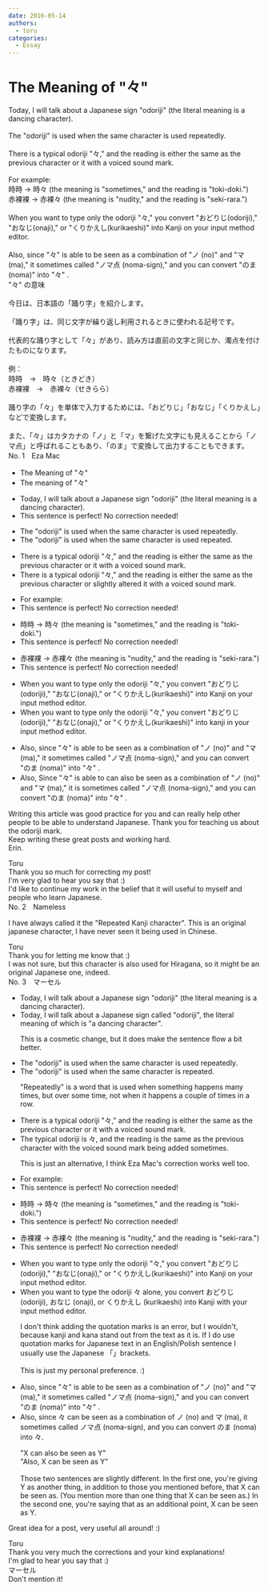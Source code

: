 ```yaml
---
date: 2016-05-14
authors:
  - toru
categories:
  - Essay
---
```


<h1 id="subject_show">The Meaning of "々"</h1>
<div class="date" hidden>May 14, 2016 13:37</div>
<div id="post"><div id="body_show_ori">
Today, I will talk about a Japanese sign "odoriji" (the literal meaning is a dancing character).<br/><br/>The "odoriji" is used when the same character is used repeatedly.<br/><br/>There is a typical odoriji "々," and the reading is either the same as the previous character or it with a voiced sound mark.<br/><br/>For example:<br/>時時 → 時々 (the meaning is "sometimes," and the reading is "toki-doki.")<br/>赤裸裸 → 赤裸々 (the meaning is "nudity," and the reading is "seki-rara.")<br/><br/>When you want to type only the odoriji "々," you convert "おどりじ(odoriji)," "おなじ(onaji)," or "くりかえし(kurikaeshi)" into Kanji on your input method editor.<br/><br/>Also, since "々" is able to be seen as a combination of "ノ (no)" and "マ (ma)," it sometimes called "ノマ点 (noma-sign)," and you can convert "のま (noma)" into "々" .
</div></div>

<!-- more -->

<div id="post_ja"><div id="body_show_mo">
"々" の意味<br/><br/>今日は、日本語の「踊り字」を紹介します。<br/><br/>「踊り字」は、同じ文字が繰り返し利用されるときに使われる記号です。<br/><br/>代表的な踊り字として「々」があり、読み方は直前の文字と同じか、濁点を付けたものになります。<br/><br/>例：<br/>時時　→　時々（ときどき）<br/>赤裸裸　→　赤裸々（せきらら）<br/><br/>踊り字の「々」を単体で入力するためには、「おどりじ」「おなじ」「くりかえし」などで変換します。<br/><br/>また、「々」はカタカナの「ノ」と「マ」を繋げた文字にも見えることから「ノマ点」と呼ばれることもあり、「のま」で変換して出力することもできます。
</div></div>
<div id="block"><div class="first_name"> No. 1　<span class="just_name">Eza Mac</span></div><div id="block2">
<ul class="correction_field">
<li class="incorrect">The Meaning of "々"</li>
<li class="corrected correct">
The meaning of "々"
</li>
</ul>
<ul class="correction_field">
<li class="incorrect">Today, I will talk about a Japanese sign "odoriji" (the literal meaning is a dancing character).</li>
<li class="corrected perfect">This sentence is perfect! No correction needed!</li>
</ul>
<ul class="correction_field">
<li class="incorrect">The "odoriji" is used when the same character is used repeatedly.</li>
<li class="corrected correct">
The "odoriji" is used when the same character is <span class="sline">used</span> repeated. 
</li>
</ul>
<ul class="correction_field">
<li class="incorrect">There is a typical odoriji "々," and the reading is either the same as the previous character or it with a voiced sound mark.</li>
<li class="corrected correct">
There is a typical odoriji "々," and the reading is either the same as the previous character or <span class="f_blue">slightly altered</span> <span class="sline">it</span> with a voiced sound mark.
</li>
</ul>
<ul class="correction_field">
<li class="incorrect">For example:</li>
<li class="corrected perfect">This sentence is perfect! No correction needed!</li>
</ul>
<ul class="correction_field">
<li class="incorrect">時時 → 時々 (the meaning is "sometimes," and the reading is "toki-doki.")</li>
<li class="corrected perfect">This sentence is perfect! No correction needed!</li>
</ul>
<ul class="correction_field">
<li class="incorrect">赤裸裸 → 赤裸々 (the meaning is "nudity," and the reading is "seki-rara.")</li>
<li class="corrected perfect">This sentence is perfect! No correction needed!</li>
</ul>
<ul class="correction_field">
<li class="incorrect">When you want to type only the odoriji "々," you convert "おどりじ(odoriji)," "おなじ(onaji)," or "くりかえし(kurikaeshi)" into Kanji on your input method editor.</li>
<li class="corrected correct">
When you want to type only the odoriji "々," you convert "おどりじ(odoriji)," "おなじ(onaji)," or "くりかえし(kurikaeshi)" into kanji <span class="f_blue">in </span>your input method editor.
</li>
</ul>
<ul class="correction_field">
<li class="incorrect">Also, since "々" is able to be seen as a combination of "ノ (no)" and "マ (ma)," it sometimes called "ノマ点 (noma-sign)," and you can convert "のま (noma)" into "々" .</li>
<li class="corrected correct">
<span class="sline">Also,</span><span class="f_blue"> S</span>ince "々" <span class="sline">is able to</span> <span class="f_blue">can also</span> be seen as a combination of "ノ (no)" and "マ (ma)," it <span class="f_blue">is </span>sometimes called "ノマ点 (noma-sign)," and you can convert "のま (noma)" into "々" .
</li>
</ul>
<p class="comment_small">
 Writing this article was good practice for you and can really help other people to be able to understand Japanese. Thank you for teaching us about the odoriji mark.
 <br/>
 Keep writing these great posts and working hard.
 <br/>
 Erin.
</p>

</div><div class="name"><span class="just_name">Toru</span><br>
Thank you so much for correcting my post!<br/>I'm very glad to hear you say that :)<br/>I'd like to continue my work in the belief that it will useful to myself and people who learn Japanese.
</div>
</div>
<div id="block"><div class="first_name"> No. 2　<span class="just_name">Nameless</span></div><div id="block2">
<p class="comment_small">
 I have always called it the "Repeated Kanji character". This is an original japanese character, I have never seen it being used in Chinese.
</p>

</div><div class="name"><span class="just_name">Toru</span><br>
Thank you for letting me know that :)<br/>I was not sure, but this character is also used for Hiragana, so it might be an original Japanese one, indeed.
</div>
</div>
<div id="block"><div class="first_name"> No. 3　<span class="just_name">マーセル</span></div><div id="block2">
<ul class="correction_field">
<li class="incorrect">Today, I will talk about a Japanese sign "odoriji" (the literal meaning is a dancing character).</li>
<li class="corrected correct">
Today, I will talk about a Japanese sign <span class="f_blue">called </span>"odoriji", the literal meaning <span class="f_blue">of which </span>is <span class="f_blue">"</span>a dancing character<span class="f_blue">"</span>.
<p class="correction_comment">This is a cosmetic change, but it does make the sentence flow a bit better.</p>
</li>
</ul>
<ul class="correction_field">
<li class="incorrect">The "odoriji" is used when the same character is used repeatedly.</li>
<li class="corrected correct">
The "odoriji" is used when the same character is <span class="f_blue">repeated</span>.
<p class="correction_comment">"Repeatedly" is a word that is used when something happens many times, but over some time, not when it happens a couple of times in a row.</p>
</li>
</ul>
<ul class="correction_field">
<li class="incorrect">There is a typical odoriji "々," and the reading is either the same as the previous character or it with a voiced sound mark.</li>
<li class="corrected correct">
<span class="f_blue">The typical odoriji is </span>々, and the reading is the same as the previous character <span class="f_blue">with the voiced sound mark being added sometimes</span>.
<p class="correction_comment">This is just an alternative, I think Eza Mac's correction works well too.</p>
</li>
</ul>
<ul class="correction_field">
<li class="incorrect">For example:</li>
<li class="corrected perfect">This sentence is perfect! No correction needed!</li>
</ul>
<ul class="correction_field">
<li class="incorrect">時時 → 時々 (the meaning is "sometimes," and the reading is "toki-doki.")</li>
<li class="corrected perfect">This sentence is perfect! No correction needed!</li>
</ul>
<ul class="correction_field">
<li class="incorrect">赤裸裸 → 赤裸々 (the meaning is "nudity," and the reading is "seki-rara.")</li>
<li class="corrected perfect">This sentence is perfect! No correction needed!</li>
</ul>
<ul class="correction_field">
<li class="incorrect">When you want to type only the odoriji "々," you convert "おどりじ(odoriji)," "おなじ(onaji)," or "くりかえし(kurikaeshi)" into Kanji on your input method editor.</li>
<li class="corrected correct">
When you want to type the odoriji 々<span class="f_blue"> alone,</span> you convert おどりじ (odoriji), おなじ (onaji), or くりかえし (kurikaeshi) into Kanji <span class="f_blue">with</span> your input method editor.
<p class="correction_comment">I don't think adding the quotation marks is an error, but I wouldn't, because kanji and kana stand out from the text as it is. If I do use quotation marks for Japanese text in an English/Polish sentence I usually use the Japanese 「」brackets. <br/><br/>This is just my personal preference. :)</p>
</li>
</ul>
<ul class="correction_field">
<li class="incorrect">Also, since "々" is able to be seen as a combination of "ノ (no)" and "マ (ma)," it sometimes called "ノマ点 (noma-sign)," and you can convert "のま (noma)" into "々" .</li>
<li class="corrected correct">
Also, since 々 <span class="f_blue">can</span> be seen as a combination of ノ (no) and マ (ma), it sometimes called ノマ点 (noma-sign), and you can convert のま (noma) into 々.
<p class="correction_comment">"X can also be seen as Y"<br/>"Also, X can be seen as Y"<br/><br/>Those two sentences are slightly different. In the first one, you're giving Y as another thing, in addition to those you mentioned before, that X can be seen as. (You mention more than one thing that X can be seen as.) In the second one, you're saying that as an additional point, X can be seen as Y.</p>
</li>
</ul>
<p class="comment_small">
 Great idea for a post, very useful all around! :)
</p>

</div><div class="name"><span class="just_name">Toru</span><br>
Thank you very much the corrections and your kind explanations!<br/>I'm glad to hear you say that :)
</div>
<div class="name"><span class="just_name">マーセル</span><br>
Don't mention it!
</div>
</div>
